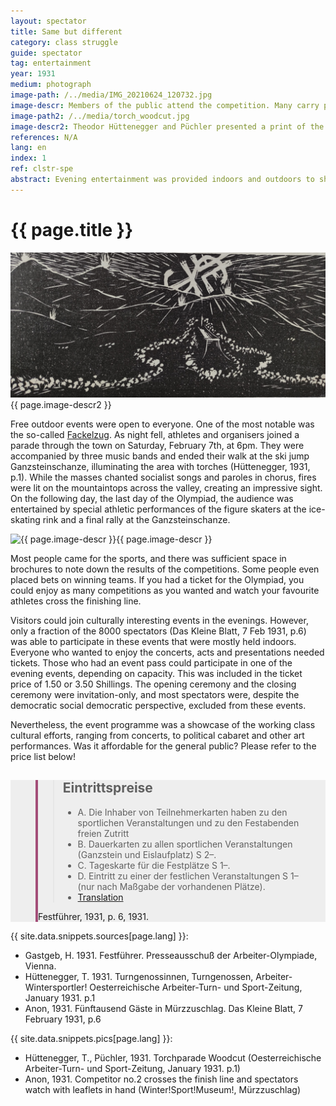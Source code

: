 ```yaml
---
layout: spectator
title: Same but different
category: class struggle
guide: spectator
tag: entertainment
year: 1931
medium: photograph
image-path: /../media/IMG_20210624_120732.jpg
image-descr: Members of the public attend the competition. Many carry programmes, where they could record the results.
image-path2: /../media/torch_woodcut.jpg
image-descr2: Theodor Hüttenegger and Püchler presented a print of the torch parade to open their contribution to the Oesterreichische Arbeiter-Turn- und Sport-Zeitung in January 1931. 
references: N/A
lang: en
index: 1
ref: clstr-spe
abstract: Evening entertainment was provided indoors and outdoors to share local culture and political messages. But joining indoors was for a privileged few. 
---
```

<body>
  <div class="infotext">
    <h1  id="title">{{ page.title }}</h1>
    <div class="grid-item" id="exhibit-image"><img src="../media/torch_woodcut.jpg" class="img-fluid" alt="{{ page.image-descr2 }}">{{ page.image-descr2 }}</div>
    <p>Free outdoor events were open to everyone. One of the most notable was the so-called <a href="#" class="translation" data-toggle="tooltip" title="torch parade">Fackelzug</a>. As night fell, athletes and organisers joined a parade through the town on Saturday, February 7th, at 6pm. They were accompanied by three music bands and ended their walk at the ski jump Ganzsteinschanze, illuminating the area with torches (Hüttenegger, 1931, p.1). While the masses chanted socialist songs and paroles in chorus, fires were lit on the mountaintops across the valley, creating an impressive sight. On the following day, the last day of the Olympiad, the audience was entertained by special athletic performances of the figure skaters at the ice-skating rink and a final rally at the Ganzsteinschanze. </p>
    <div class="grid-item" id="exhibit-image"><img src="../media/IMG_20210624_120732.jpg" class="img-fluid" alt="{{ page.image-descr }}">{{ page.image-descr }}</div>
    <p>Most people came for the sports, and there was sufficient space in brochures to note down the results of the competitions. Some people even placed bets on winning teams. If you had a ticket for the Olympiad, you could enjoy as many competitions as you wanted and watch your favourite athletes cross the finishing line.</p>
    <p>Visitors could join culturally interesting events in the evenings. However, only a fraction of the 8000 spectators (<span class="quote">Das Kleine Blatt</span>, 7 Feb 1931, p.6) was able to participate in these events that were mostly held indoors. Everyone who wanted to enjoy the concerts, acts and presentations needed tickets. Those who had an event pass could participate in one of the evening events, depending on capacity. This was included in the ticket price of 1.50 or 3.50 Shillings. The opening ceremony and the closing ceremony were invitation-only, and most spectators were, despite the democratic social democratic perspective, excluded from these events.</p>  
    <p>Nevertheless, the event programme was a showcase of the working class cultural efforts, ranging from concerts, to political cabaret and other art performances. Was it affordable for the general public? Please refer to the price list below!</p>
    <section class="vh-30" style="background-color: #eee;">
      <div class="container py-sm-5 h-40">
        <div class="row d-flex align-items-center h-20">
          <div class="col col-md-9 mb-3 mb-md-1" id="style3">
            <figure class="bg-white p-3 rounded" style="border-left: .25rem solid #a34e78;">
              <blockquote class="blockquote pb-2">
                <p class="inlinequote">
                    <h2 id="quotetitle">Eintrittspreise</h2>
                    <ul>
                        <li>A.	Die Inhaber von Teilnehmerkarten haben zu den sportlichen Veranstaltungen und zu den Festabenden freien Zutritt</li>
                       <li>B.	Dauerkarten zu allen sportlichen Veranstaltungen (Ganzstein und Eislaufplatz) S 2–.</li>
                        <li>C.	Tageskarte für die Festplätze S 1–.</li>
                        <li>D.	Eintritt zu einer der festlichen Veranstaltungen S 1– (nur nach Maßgabe der vorhandenen Plätze).</li>
                        <li><a href="#" class="translation" data-toggle="tooltip" title="Ticket prices: A. The ticket owners may enjoy the sport events and evening events free of charge. B. Tickets for all sport events (Ganzstein and ice rink) S 2-. C. Day ticket for tribunes S 1-. D. Tickets for evening events S 1- (availability depending on capacity)."> Translation</a></li>
                    </ul>
                </p>
              </blockquote>
              <figcaption class="blockquote-footer mb-0 font-italic">
                <span class="source"><span class="quote">Festführer</span>, 1931, p. 6</span>, 1931.
              </figcaption>
            </figure>
          </div>
        </div>
      </div>
    </section>
    <div class="resources">
      <div class="resource-title">{{ site.data.snippets.sources[page.lang] }}:</div>
          <ul>
              <li>Gastgeb, H. 1931. <span id="source">Festführer</span>. Presseausschuß der Arbeiter-Olympiade, Vienna.</li>
              <li>Hüttenegger, T. 1931. Turngenossinnen, Turngenossen, Arbeiter-Wintersportler! <span id="source">Oesterreichische Arbeiter-Turn- und Sport-Zeitung</span>, January 1931. p.1</li>
              <li>Anon, 1931. Fünftausend Gäste in Mürzzuschlag. <span id="source">Das Kleine Blatt</span>, 7 February 1931, p.6</li>
          </ul>
    </div>
    <div class="resources">
      <div class="resource-title">{{ site.data.snippets.pics[page.lang] }}:</div>
          <ul>
            <li>Hüttenegger, T., Püchler, 1931. Torchparade Woodcut (<span id="source">Oesterreichische Arbeiter-Turn- und Sport-Zeitung</span>, January 1931. p.1)</li>
            <li>Anon, 1931. Competitor no.2 crosses the finish line and spectators watch with leaflets in hand (Winter!Sport!Museum!, Mürzzuschlag)</li>
          </ul>
    </div>
  </div>
</body>
